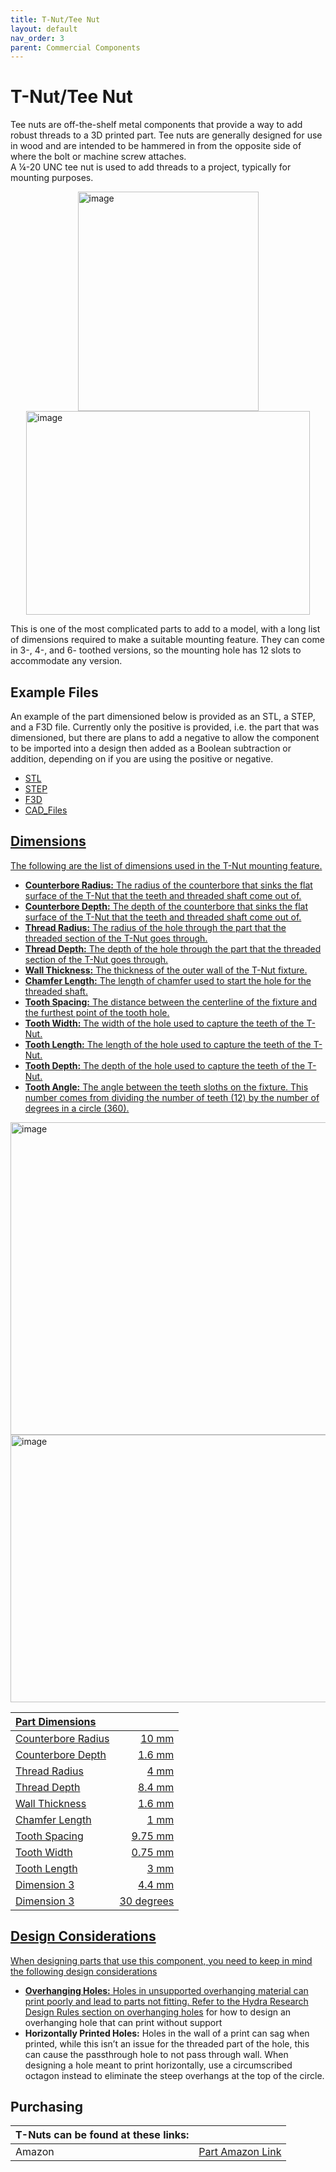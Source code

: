 ```yaml
---
title: T-Nut/Tee Nut
layout: default
nav_order: 3
parent: Commercial Components
---
```


# T-Nut/Tee Nut

Tee nuts are off-the-shelf metal components that provide a way to add robust threads to a 3D printed part. Tee nuts are generally designed for use in wood and are intended to be hammered in from the opposite side of where the bolt or machine screw attaches.  
A ¼-20 UNC tee nut is used to add threads to a project, typically for mounting purposes. 

<img width="289" height="351" style="display: block; margin: 0 auto" alt="image" src="https://github.com/user-attachments/assets/52a6d6b4-bd65-43c0-ba05-ffa99b856589" />
<img width="454" height="326" style="display: block; margin: 0 auto" alt="image" src="https://github.com/user-attachments/assets/603366e6-8a8c-4108-9ba7-fddec359b673" />


This is one of the most complicated parts to add to a model, with a long list of dimensions required to make a suitable mounting feature. They can come in 3-, 4-, and 6- toothed versions, so the mounting hole has 12 slots to accommodate any version.

## Example Files

An example of the part dimensioned below is provided as an STL, a STEP, and a F3D file. Currently only the positive is provided, i.e. the part that was dimensioned, but there are plans to add a negative to allow the component to be imported into a design then added as a Boolean subtraction or addition, depending on if you are using the positive or negative.
* [STL](https://github.com/makersmakingchange/OpenAT_Design_Resources_Test/tree/main/CAD_Files/T_Nut/T_Nut_Mounting_Positive.stl)
* [STEP](https://github.com/makersmakingchange/OpenAT_Design_Resources_Test/tree/main/CAD_Files/T_Nut/T_Nut_Mounting_Positive.step)
* [F3D](https://github.com/makersmakingchange/OpenAT_Design_Resources_Test/tree/main/CAD_Files/T_Nut/T_Nut_Mounting_Positive.f3d)
* [CAD_Files](https://github.com/makersmakingchange/OpenAT_Design_Resources_Test/tree/main/CAD_Files/T_Nut)

<a href="/CAD_Files//T_Nut/T_Nut_Mounting_Positive.stl" download>

## Dimensions

The following are the list of dimensions used in the T-Nut mounting feature.
* **Counterbore Radius:** The radius of the counterbore that sinks the flat surface of the T-Nut that the teeth and threaded shaft come out of.
* **Counterbore Depth:** The depth of the counterbore that sinks the flat surface of the T-Nut that the teeth and threaded shaft come out of.
* **Thread Radius:** The radius of the hole through the part that the threaded section of the T-Nut goes through.
* **Thread Depth:** The depth of the hole through the part that the threaded section of the T-Nut goes through.
* **Wall Thickness:** The thickness of the outer wall of the T-Nut fixture.
* **Chamfer Length:** The length of chamfer used to start the hole for the threaded shaft.
* **Tooth Spacing:** The distance between the centerline of the fixture and the furthest point of the tooth hole.
* **Tooth Width:** The width of the hole used to capture the teeth of the T-Nut.
* **Tooth Length:** The length of the hole used to capture the teeth of the T-Nut.
* **Tooth Depth:** The depth of the hole used to capture the teeth of the T-Nut.
* **Tooth Angle:** The angle between the teeth sloths on the fixture. This number comes from dividing the number of teeth (12) by the number of degrees in a circle (360).


<img width="936" height="500" style="display: block; margin: 0 auto" alt="image" src="https://github.com/user-attachments/assets/ab27f577-fc84-41c2-9ff9-c904df7f805b" />

<img width="510" height="428" style="display: block; margin: 0 auto" alt="image" src="https://github.com/user-attachments/assets/c09b99c3-7b6e-4354-8721-ca06fe71fd9f" />


| **Part Dimensions**    |        |
| :--------------------- | -----: | 
| Counterbore Radius     | 10 mm  |
| Counterbore Depth      | 1.6 mm  |
| Thread Radius          | 4 mm  |
| Thread Depth           | 8.4 mm  |
| Wall Thickness         | 1.6 mm  |
| Chamfer Length         | 1 mm  |
| Tooth Spacing          | 9.75 mm  |
| Tooth Width            | 0.75 mm  |
| Tooth Length           | 3 mm  |
| Dimension 3            | 4.4 mm  |
| Dimension 3            | 30 degrees |

## Design Considerations

When designing parts that use this component, you need to keep in mind the following design considerations
* **Overhanging Holes:** Holes in unsupported overhanging material can print poorly and lead to parts not fitting. Refer to the Hydra Research Design Rules [section on overhanging holes](https://www.hydraresearch3d.com/design-rules#unsupported-holes) for how to design an overhanging hole that can print without support
* **Horizontally Printed Holes:** Holes in the wall of a print can sag when printed, while this isn’t an issue for the threaded part of the hole, this can cause the passthrough hole to not pass through wall. When designing a hole meant to print horizontally, use a circumscribed octagon instead to eliminate the steep overhangs at the top of the circle. 

## Purchasing

 | **T-Nuts can be found at these links:** |        |
| :--------------------- | -----: | 
| Amazon     | [Part Amazon Link](https://www.amazon.ca/dp/B01MSVU3WF?ref=fed_asin_title&th=1)|